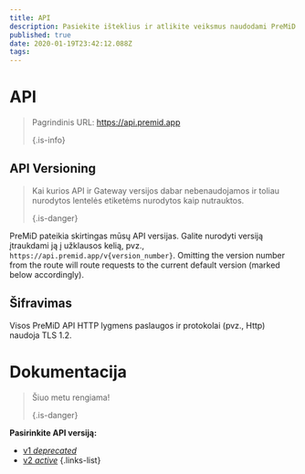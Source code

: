 ```yaml
---
title: API
description: Pasiekite išteklius ir atlikite veiksmus naudodami PreMiD API
published: true
date: 2020-01-19T23:42:12.088Z
tags:
---
```


# API

> Pagrindinis URL: https://api.premid.app 
> 
> {.is-info}

## API Versioning
> Kai kurios API ir Gateway versijos dabar nebenaudojamos ir toliau nurodytos lentelės etiketėms nurodytos kaip nutrauktos. 
> 
> {.is-danger}

PreMiD pateikia skirtingas mūsų API versijas. Galite nurodyti versiją įtraukdami ją į užklausos kelią, pvz., `https://api.premid.app/v{version_number}`. Omitting the version number from the route will route requests to the current default version (marked below accordingly).

## Šifravimas

Visos PreMiD API HTTP lygmens paslaugos ir protokolai (pvz., Http) naudoja TLS 1.2.

# Dokumentacija
> Šiuo metu rengiama! 
> 
> {.is-danger}

**Pasirinkite API versiją:**
- [v1 *deprecated*](/dev/api/v1)
- [v2 *active*](/dev/api/v2)
{.links-list}